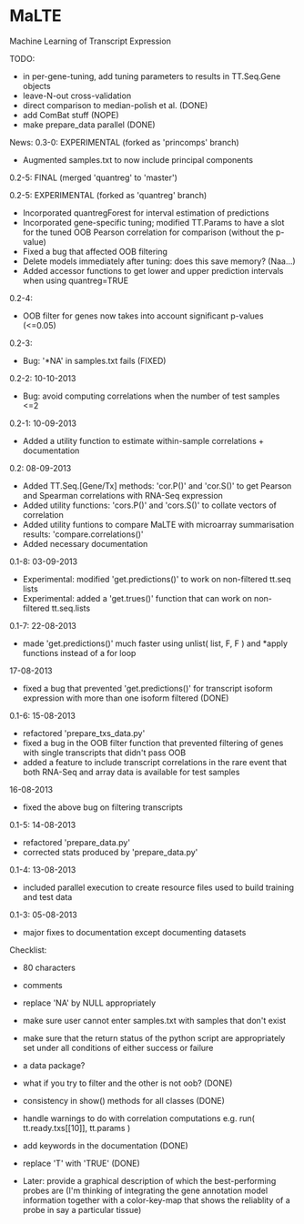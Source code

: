 MaLTE
=====
Machine Learning of Transcript Expression

TODO:
- in per-gene-tuning, add tuning parameters to results in TT.Seq.Gene objects
- leave-N-out cross-validation
- direct comparison to median-polish et al. (DONE)
- add ComBat stuff (NOPE)
- make prepare_data parallel (DONE)

News:
0.3-0: EXPERIMENTAL (forked as 'princomps' branch)
- Augmented samples.txt to now include principal components

0.2-5: FINAL (merged 'quantreg' to 'master')

0.2-5: EXPERIMENTAL (forked as 'quantreg' branch)
- Incorporated quantregForest for interval estimation of predictions
- Incorporated gene-specific tuning; modified TT.Params to have a slot for the
	tuned OOB Pearson correlation for comparison (without the p-value)
- Fixed a bug that affected OOB filtering
- Delete models immediately after tuning: does this save memory? (Naa...)
- Added accessor functions to get lower and upper prediction intervals when
	using quantreg=TRUE

0.2-4:
- OOB filter for genes now takes into account significant p-values (<=0.05)

0.2-3:
- Bug: '*NA' in samples.txt fails (FIXED)

0.2-2:
10-10-2013
- Bug: avoid computing correlations when the number of test samples <=2

0.2-1:
10-09-2013
- Added a utility function to estimate within-sample correlations + 
	documentation

0.2:
08-09-2013
- Added TT.Seq.[Gene/Tx] methods: 'cor.P()' and 'cor.S()' to get Pearson and 
	Spearman correlations with RNA-Seq expression
- Added utility functions: 'cors.P()' and 'cors.S()' to collate vectors of 
	correlation
- Added utility funtions to compare MaLTE with microarray summarisation results:
	'compare.correlations()'
- Added necessary documentation

0.1-8:
03-09-2013
- Experimental: modified 'get.predictions()' to work on non-filtered tt.seq 
	lists
- Experimental: added a 'get.trues()' function that can work on non-filtered 
	tt.seq.lists

0.1-7:
22-08-2013
- made 'get.predictions()' much faster using unlist( list, F, F ) and *apply 
	functions instead of a for loop

17-08-2013
- fixed a bug that prevented 'get.predictions()' for transcript isoform 
	expression with more than one isoform filtered (DONE)

0.1-6:
15-08-2013
- refactored 'prepare_txs_data.py'
- fixed a bug in the OOB filter function that prevented filtering of genes with 
	single transcripts that didn't pass OOB
- added a feature to include transcript correlations in the rare event that both 
	RNA-Seq and array data is available for test samples

16-08-2013
- fixed the above bug on filtering transcripts

0.1-5: 
14-08-2013
- refactored 'prepare_data.py'
- corrected stats produced by 'prepare_data.py'

0.1-4:
13-08-2013
- included parallel execution to create resource files used to build training 
	and test data

0.1-3:
05-08-2013
- major fixes to documentation except documenting datasets

Checklist:
- 80 characters
- comments
- replace 'NA' by NULL appropriately
- make sure user cannot enter samples.txt with samples that don't exist
- make sure that the return status of the python script are appropriately set 
	under all conditions of either success or failure
- a data package?
- what if you try to filter and the other is not oob? (DONE)
- consistency in show() methods for all classes (DONE)
- handle warnings to do with correlation computations e.g. 
	run( tt.ready.txs[[10]], tt.params )
- add keywords in the documentation (DONE)
- replace 'T' with 'TRUE' (DONE)



- Later: provide a graphical description of which the best-performing probes are
	 (I'm thinking of integrating the gene annotation model information together 
	with a color-key-map that shows the reliablity of a probe in say a particular 
	tissue)
